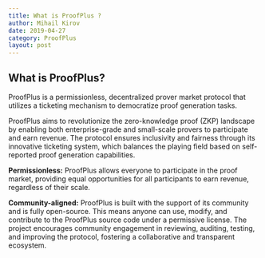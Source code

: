 ```yaml
---
title: What is ProofPlus ?
author: Mihail Kirov
date: 2019-04-27
category: ProofPlus
layout: post
---
```


## What is ProofPlus?
ProofPlus is a permissionless, decentralized prover market protocol that utilizes a ticketing mechanism to democratize proof generation tasks.

ProofPlus aims to revolutionize the zero-knowledge proof (ZKP) landscape by enabling both enterprise-grade and small-scale provers to participate and earn revenue. The protocol ensures inclusivity and fairness through its innovative ticketing system, which balances the playing field based on self-reported proof generation capabilities.

**Permissionless:** ProofPlus allows everyone to participate in the proof market, providing equal opportunities for all participants to earn revenue, regardless of their scale.

**Community-aligned:** ProofPlus is built with the support of its community and is fully open-source. This means anyone can use, modify, and contribute to the ProofPlus source code under a permissive license. The project encourages community engagement in reviewing, auditing, testing, and improving the protocol, fostering a collaborative and transparent ecosystem.